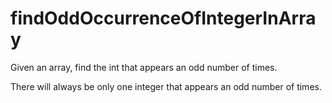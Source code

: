 # findOddOccurrenceOfIntegerInArray

Given an array, find the int that appears an odd number of times.

There will always be only one integer that appears an odd number of times.
